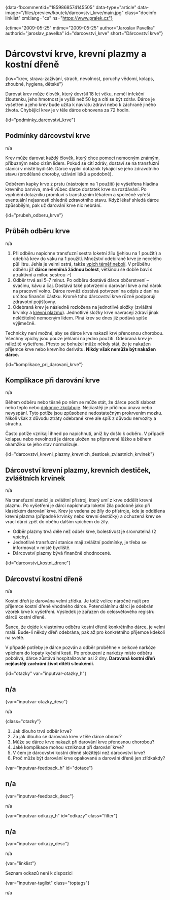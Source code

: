 
{data-fbcommentid="1859868574145505" data-type="article" data-image="/files/preview/koutek/darcovstvi_krve/main.jpg" class="docinfo linklist" xml:lang="cs" ns="https://www.pralek.cz"}

{ctime="2009-05-25" mtime="2009-05-25" author="Jaroslav Pavelka" authorid="jaroslav\_pavelka" id="darcovstvi\_krve" short="Dárcovství krve"}

# Dárcovství krve, krevní plazmy a kostní dřeně

<!-- generated attribute kw by user_udpatekw.sh on 2020-04-10, do not edit -->

{kw="krev, strava-zažívání, strach, nevolnost, poruchy vědomí, kolaps, zhoubné, hygiena, dětské"}

Darovat krev může člověk, který dovršil 18 let věku, neměl infekční žloutenku, jeho hmotnost je vyšší než 50 kg a cítí se být zdráv. Dárce je vyšetřen a jeho krev bude užita k návratu zdraví nebo k záchraně jiného života. Chybějící krev je v těle dárce obnovena za 72 hodin.

{id="podminky\_darcovstvi\_krve"}

## Podmínky dárcovství krve

n/a

Krev může darovat každý člověk, který chce pomoci nemocným známým, příbuzným nebo cizím lidem. Pokud se cítí zdráv, dostaví se na transfuzní stanici v místě bydliště. Dárce vyplní dotazník týkající se jeho zdravotního stavu (prodělané choroby, užívání léků a podobně).

Odběrem kapky krve z prstu (nástrojem na 1 použití) je vyšetřena hladina krevního barviva, má-li vůbec dárce dostatek krve na rozdávání. Po vyplnění dotazníku promluví s transfuzním lékařem a společně vyřeší eventuální nejasnosti ohledně zdravotního stavu. Když lékař shledá dárce způsobilým, pak už darování krve nic nebrání.

{id="prubeh\_odberu\_krve"}

## Průběh odběru krve

n/a

  1. Při odběru napíchne transfuzní sestra loketní žílu (jehlou na 1 použití) a odebírá krev do vaku na 1 použití. Množství odebírané krve je necelého půl litru. Jehla je velmi ostrá, takže [vpich téměř nebolí][1]. V průběhu odběru již **dárce nevnímá žádnou bolest**, většinou se dobře baví s atraktivní a milou sestrou :-)
  2. Odběr trvá asi 5–7 minut. Po odběru dostává dárce občerstvení – svačinu, kávu a čaj. Dostává také potvrzení o darování krve a má nárok na pracovní volno. Dárce rovněž dostává potvrzení na odpis z daní na určitou finanční částku. Kromě toho dárcovství krve různě podporují zdravotní pojišťovny.
  3. Odebraná krev je následně rozložena na jednotlivé složky (zvláštní krvinky a [krevní plazmu][2]). Jednotlivé složky krve navracejí zdraví jinak neléčitelně nemocným lidem. Plná krev se dnes již podává spíše výjimečně.

Technicky není možné, aby se dárce krve nakazil krví přenosnou chorobou. Všechny vpichy jsou pouze jehlami na jedno použití. Odebraná krev je náležitě vyšetřena. Přesto se bohužel může někdy stát, že je nakažen příjemce krve nebo krevního derivátu. **Nikdy však nemůže být nakažen dárce.**

{id="komplikace\_pri\_darovani_krve"}

## Komplikace při darování krve

n/a

Během odběru nebo těsně po něm se může stát, že dárce pocítí slabost nebo teplo nebo [dokonce zkolabuje][3]. Nejčastěji je příčinou únava nebo nevyspání. Tyto potíže jsou způsobené nedostatečným prokrvením mozku. Nikoli však z důvodu ztráty odebrané krve ale spíš z důvodu nervozity a strachu.

Často potíže vznikají ihned po napíchnutí, aniž by došlo k odběru. V případě kolapsu nebo nevolnosti je dárce uložen na připravené lůžko a během okamžiku se jeho stav normalizuje.

{id="darcovstvi\_krevni\_plazmy\_krevnich\_desticek\_zvlastnich\_krvinek"}

## Dárcovství krevní plazmy, krevních destiček, zvláštních krvinek

n/a

Na transfuzní stanici je zvláštní přístroj, který umí z krve oddělit krevní plazmu. Po vyšetření je dárci napíchnuta loketní žíla podobně jako při klasickém darování krve. Krev je vedena ze žíly do přístroje, kde je oddělena krevní plazma (případně krvinky nebo krevní destičky) a ochuzená krev se vrací dárci zpět do oběhu dalším vpichem do žíly.

  * Odběr plazmy trvá déle než odběr krve, bolestivost je srovnatelná (2 vpichy).
  * Jednotlivé transfuzní stanice mají zvláštní podmínky, je třeba se informovat v místě bydliště.
  * Dárcovství plazmy bývá finančně ohodnocené.

{id="darcovstvi\_kostni\_drene"}

## Dárcovství kostní dřeně

n/a

Kostní dřeň je darována velmi zřídka. Je totiž velice náročné najít pro příjemce kostní dřeně vhodného dárce. Potenciálnímu dárci je odebrán vzorek krve k vyšetření. Výsledek je zařazen do celosvětového registru dárců kostní dřeně.

Šance, že dojde k vlastnímu odběru kostní dřeně konkrétního dárce, je velmi malá. Bude-li někdy dřeň odebrána, pak až pro konkrétního příjemce kdekoli na světě.

V případě potřeby je dárce pozván a odběr proběhne v celkové narkóze vpichem do lopaty kyčelní kosti. Po probuzení z narkózy místo odběru pobolívá, dárce zůstává hospitalizován asi 2 dny. **Darovaná kostní dřeň nejčastěji zachrání život dítěti s leukémií.**

{id="otazky" var="inputvar-otazky_h"}

## n/a

{var="inputvar-otazky_desc"}

n/a

{class="otazky"}

  1. Jak dlouho trvá odběr krve?
  2. Za jak dlouho se darovaná krev v těle dárce obnoví?
  3. Může se dárce krve nakazit při darování krve přenosnou chorobou?
  4. Jaké komplikace mohou vzniknout při darování krve?
  5. V čem je dárcovství kostní dřeně složitější než dárcovství krve?
  6. Proč může být darování krve opakované a darování dřeně jen zřídkakdy?

{var="inputvar-feedback_h" id="dotace"}

## n/a

{var="inputvar-feedback_desc"}

n/a

{var="inputvar-odkazy_h" id="odkazy" class="filter"}

## n/a

{var="inputvar-odkazy_desc"}

n/a

{var="linklist"}

Seznam odkazů není k dispozici

{var="inputvar-taglist" class="toptags"}

n/a

 [1]: bodne_a_strelne_poraneni
 [2]: lymfaticke_uzliny
 [3]: mdloba_neboli_kolaps

